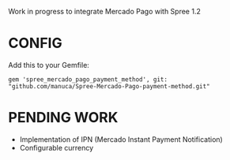 Work in progress to integrate Mercado Pago with Spree 1.2

CONFIG
======

Add this to your Gemfile:

```
gem 'spree_mercado_pago_payment_method', git: "github.com/manuca/Spree-Mercado-Pago-payment-method.git"
```

PENDING WORK
============

- Implementation of IPN (Mercado Instant Payment Notification)
- Configurable currency
